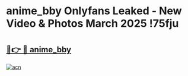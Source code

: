 # anime_bby Onlyfans Leaked - New Video & Photos March 2025 !75fju

# <h2><a href="https://jbkq90.iuczelnia.edu.pl?title=anime_bby&ref=75fju">🔗👉 🔴 anime_bby</a></h2>

[![acn](https://github.com/user-attachments/assets/0f9c940e-d8b0-45ae-aac7-cd30a18b3e1c)](https://jbkq90.iuczelnia.edu.pl?title=anime_bby&ref=75fju)


